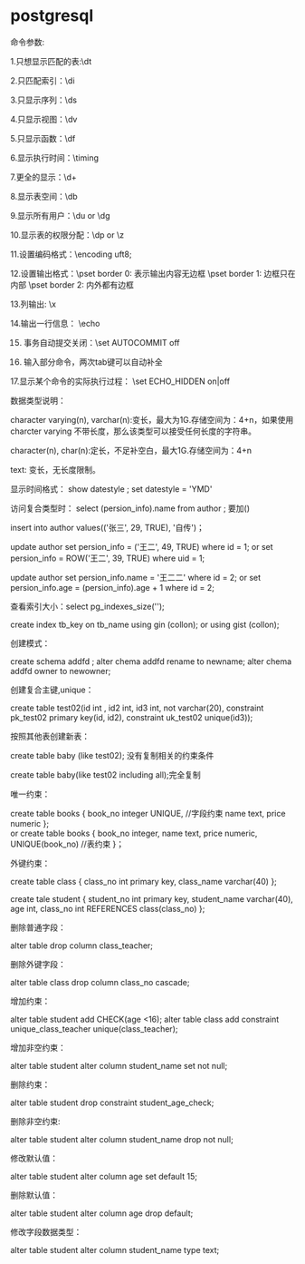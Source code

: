 # postgresql
命令参数:

1.只想显示匹配的表:\dt

2.只匹配索引：\di

3.只显示序列：\ds

4.只显示视图：\dv

5.只显示函数：\df

6.显示执行时间：\timing

7.更全的显示：\d+

8.显示表空间：\db

9.显示所有用户：\du or \dg

10.显示表的权限分配：\dp or \z

11.设置编码格式：\encoding uft8;

12.设置输出格式：\pset border 0: 表示输出内容无边框  \pset border 1: 边框只在内部 \pset border 2: 内外都有边框

13.列输出: \x

14.输出一行信息： \echo

15. 事务自动提交关闭：\set AUTOCOMMIT off

16. 输入部分命令，两次tab键可以自动补全

17.显示某个命令的实际执行过程： \set ECHO_HIDDEN on|off

数据类型说明：

character varying(n), varchar(n):变长，最大为1G.存储空间为：4+n，如果使用charcter varying 不带长度，那么该类型可以接受任何长度的字符串。

character(n), char(n):定长，不足补空白，最大1G.存储空间为：4+n

text: 变长，无长度限制。

显示时间格式： show datestyle ; set datestyle = 'YMD'

访问复合类型时： select (persion_info).name from author ; 要加()

insert into author values(('张三', 29, TRUE), '自传')；

update author set persion_info = ('王二', 49, TRUE) where id = 1; or set persion_info = ROW('王二', 39, TRUE) where uid = 1;

update author set persion_info.name = '王二二' where id = 2; or set persion_info.age = (persion_info).age + 1 where id = 2;

查看索引大小：select pg_indexes_size('');

create index tb_key on tb_name using gin (collon); or using gist (collon);

创建模式：

create schema addfd ;
alter chema addfd rename to newname;
alter chema addfd owner to newowner;


创建复合主键,unique：

create table test02(id int , id2 int, id3 int, not varchar(20), constraint pk_test02 primary key(id, id2), constraint uk_test02 unique(id3));

按照其他表创建新表：

create table baby (like test02); 没有复制相关的约束条件

create table baby(like test02 including all);完全复制

唯一约束：

create table books {
  book_no integer UNIQUE, //字段约束
  name text,
  price numeric
};         
or create table books {
   book_no integer,
   name text,
   price numeric,
   UNIQUE(book_no) //表约束
}；

外键约束：

create table class {
   class_no int primary key,
   class_name varchar(40)
};

create tale student {
  student_no int primary key,
  student_name varchar(40),
  age int, 
  class_no int REFERENCES class(class_no)
};

删除普通字段：

alter table drop column class_teacher;

删除外键字段：

alter table class drop column class_no cascade;

增加约束：

alter table student add CHECK(age <16);
alter table class add constraint unique_class_teacher unique(class_teacher);

增加非空约束：

alter table student alter column student_name set not null;

删除约束：

alter table student drop constraint student_age_check;

删除非空约束:

alter table student alter column student_name drop not null;

修改默认值：

alter table student alter column age set default 15;

删除默认值：

alter table student alter column age drop default;

修改字段数据类型：

alter table student alter column student_name type text;

